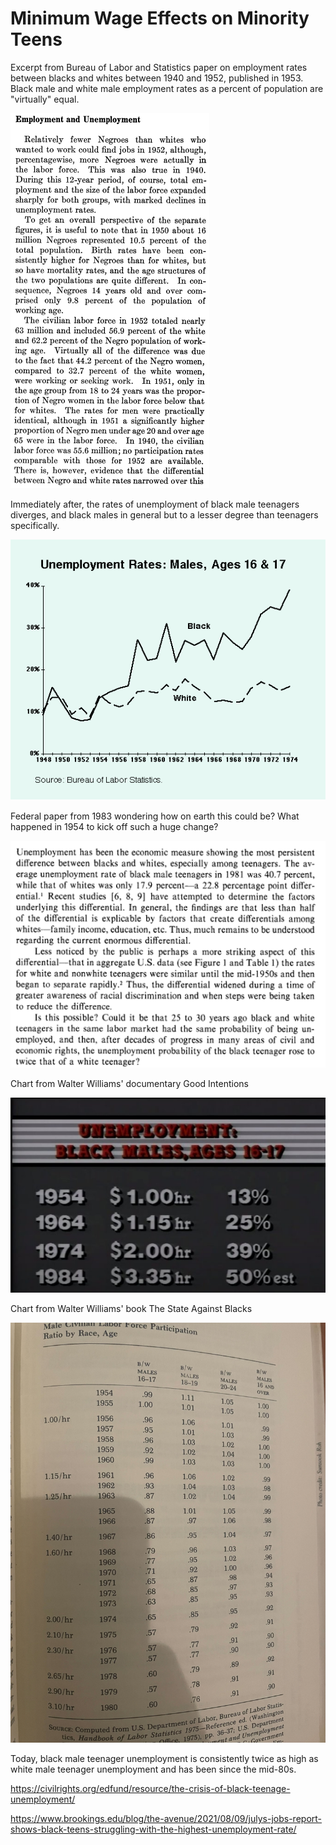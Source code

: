 # Minimum Wage Effects on Minority Teens

Excerpt from Bureau of Labor and Statistics paper on employment rates
between blacks and whites between 1940 and 1952, published in 1953.
Black male and white male employment rates as a percent of population
are "virtually" equal.

![](image2.png)

Immediately after, the rates of unemployment of black male teenagers
diverges, and black males in general but to a lesser degree than
teenagers specifically.

![](rates.png)

Federal paper from 1983 wondering how on earth this could be? What
happened in 1954 to kick off such a huge change?

![](possible.png)

Chart from Walter Williams' documentary Good Intentions

![](min_wage.png)

Chart from Walter Williams' book The State Against Blacks

![](bls.jpg)


Today, black male teenager unemployment is consistently twice as high as
white male teenager unemployment and has been since the mid-80s.

https://civilrights.org/edfund/resource/the-crisis-of-black-teenage-unemployment/

https://www.brookings.edu/blog/the-avenue/2021/08/09/julys-jobs-report-shows-black-teens-struggling-with-the-highest-unemployment-rate/
